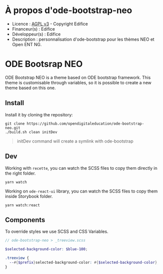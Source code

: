 # À propos d'ode-bootstrap-neo
    
* Licence : [AGPL v3](http://www.gnu.org/licenses/agpl.txt) - Copyright Edifice
* Financeur(s) : Edifice
* Développeur(s) : Edifice
* Description : personnalisation d'ode-bootstrap pour les thèmes NEO et Open ENT NG.

# ODE Bootsrap NEO

ODE Bootstrap NEO is a theme based on ODE bootstrap framework.
This theme is customisable through variables, so it is possible to create a new theme based on this one.

## Install

Install it by cloning the repository:
```
git clone https://github.com/opendigitaleducation/ode-bootstrap-neo.git
./build.sh clean initDev
```

> initDev command will create a symlink with ode-bootstrap

## Dev

Working with `recette`, you can watch the SCSS files to copy them directly in the right folder.

```
yarn watch
```

Working on `ode-react-ui` library, you can watch the SCSS files to copy them inside Storybook folder.

```
yarn watch:react
```

## Components

To override styles we use SCSS and CSS Variables.

```scss
// ode-bootstrap-neo > _treeview.scss

$selected-background-color: $blue-100;

.treeview {
  --#{$prefix}selected-background-color: #{$selected-background-color};
}
```

<!-- ## Surcharges
### Comment créer une surcharge ?

1. Créer un dossier avec le nom de la surcharge dans le dossier `scss/overrides`, exemple : `scss/overrides/cg77`

2. A l'intérieur de ce dossier, créer un fichier `_variables.scss` et un fichier `_overrides.scss` :

- Le fichier `_variables.scss` est destiné uniquement aux surcharges de variables
- Le fichier `_overrides.scss` est destiné aux surcharges de classes

**Note** : Ces 2 fichiers sont obligatoires, ils peuvent être laissés vides si pas de surcharge de variables ou pas de surcharge de classes

**Note** : Ne mettre que les variables et sélecteurs spécifiques à la surcharge

### Comment déployer la surcharge sur un springboard en local ?

1. Lancer la commande : `./build.sh -o="<override>" clean init install`
2. Un artefact `com.opendigitaleducation~ode-bootstrap-neo-[override]~[version]` sera installé dans les dépendances maven local (exemple : `com.opendigitaleducation~ode-bootstrap-neo-cg77~1.0-SNAPSHOT`)
3. Faire pointer votre springboard local sur l'artefact généré en éditant le fichier ent-core.json, comme suit :

exemple avec la surcharge "cg77" : 

```
{
  "name":"com.opendigitaleducation~ode-bootstrap-neo-cg77~1.0-SNAPSHOT",
  "type": "theme",
  "waitDeploy": true,
  "extension":"-fat.jar"
}
```

### Comment déployer la surcharge sur une plateforme distante ?

1. Créer un job Jenkins avec un paramètre de build `OVERRIDE` avec la valeur du nom de dossier de la surcharge créé, exemple : `cg77`
2. Le job doit pointer sur le dépôt `git@github.com:opendigitaleducation/ode-bootstrap-neo.git` et utiliser le script `Jenkinsfile`
3. Lancer le job Jenkins. Un artefact `com.opendigitaleducation~ode-bootstrap-neo-[override]~[version]` sera créé (exemple : `com.opendigitaleducation~ode-bootstrap-neo-cg77~1.0-SNAPSHOT`)
4. Configurer le springboard de la plateforme pour faire pointer le module ode-bootstraop-neo vers l'artefact de la surcharge :

exemple avec la surcharge "cg77" : 

```
{
  "name":"com.opendigitaleducation~ode-bootstrap-neo-cg77~1.0-SNAPSHOT",
  "type": "theme",
  "waitDeploy": true,
  "extension":"-fat.jar"
}
``` -->